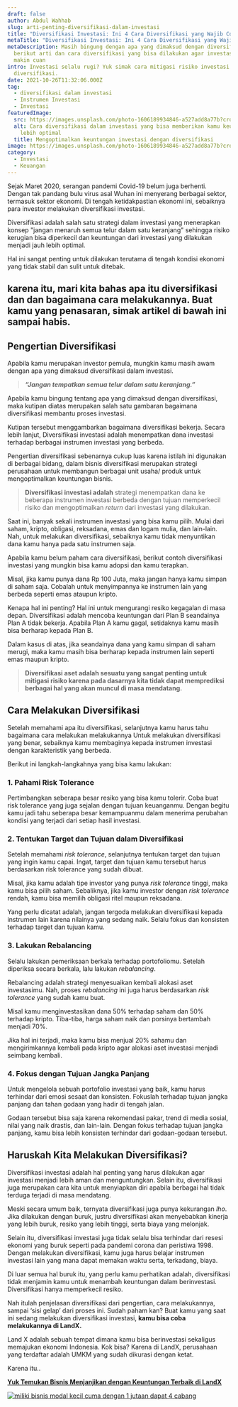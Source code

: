 ```yaml
---
draft: false
author: Abdul Wahhab
slug: arti-penting-diversifikasi-dalam-investasi
title: "Diversifikasi Investasi: Ini 4 Cara Diversifikasi yang Wajib Coba"
metaTitle: "Diversifikasi Investasi: Ini 4 Cara Diversifikasi yang Wajib Coba"
metaDescription: Masih bingung dengan apa yang dimaksud dengan diversifikasi?
  berikut arti dan cara diversifikasi yang bisa dilakukan agar investasi kamu
  makin cuan
intro: Investasi selalu rugi? Yuk simak cara mitigasi risiko investasi dengan
  diversifikasi.
date: 2021-10-26T11:32:06.000Z
tag:
  - diversifikasi dalam investasi
  - Instrumen Investasi
  - Investasi
featuredImage:
  src: https://images.unsplash.com/photo-1606189934846-a527add8a77b?crop=entropy&cs=tinysrgb&fit=max&fm=jpg&ixid=MnwxMTc3M3wwfDF8c2VhcmNofDV8fG1vbmV5JTIwbWFuYWdlbWVudHxlbnwwfHx8fDE2NDAxNDE4MTI&ixlib=rb-1.2.1&q=80&w=1080
  alt: Cara diversifikasi dalam investasi yang bisa memberikan kamu keuntungan
    lebih optimal
  title: Mengoptimalkan keuntungan investasi dengan diversifikasi
image: https://images.unsplash.com/photo-1606189934846-a527add8a77b?crop=entropy&cs=tinysrgb&fit=max&fm=jpg&ixid=MnwxMTc3M3wwfDF8c2VhcmNofDV8fG1vbmV5JTIwbWFuYWdlbWVudHxlbnwwfHx8fDE2NDAxNDE4MTI&ixlib=rb-1.2.1&q=80&w=1080
category:
  - Investasi
  - Keuangan
---
```

Sejak Maret 2020, serangan pandemi Covid-19 belum juga berhenti. Dengan tak pandang bulu virus asal Wuhan ini menyerang berbagai sektor, termasuk sektor ekonomi. Di tengah ketidakpastian ekonomi ini, sebaiknya para investor melakukan diversifikasi investasi.

Diversifikasi adalah salah satu strategi dalam investasi yang menerapkan konsep "jangan menaruh semua telur dalam satu keranjang" sehingga risiko kerugian bisa diperkecil dan keuntungan dari investasi yang dilakukan menjadi jauh lebih optimal.

Hal ini sangat penting untuk dilakukan terutama di tengah kondisi ekonomi yang tidak stabil dan sulit untuk ditebak.

## karena itu, mari kita bahas apa itu diversifikasi dan dan bagaimana cara melakukannya. Buat kamu yang penasaran, simak artikel di bawah ini sampai habis.

## Pengertian Diversifikasi

Apabila kamu merupakan investor pemula, mungkin kamu masih awam dengan apa yang dimaksud diversifikasi dalam investasi.

> ***“Jangan tempatkan semua telur dalam satu keranjang.”***

Apabila kamu bingung tentang apa yang dimaksud dengan diversifikasi, maka kutipan diatas merupakan salah satu gambaran bagaimana diversifikasi membantu proses investasi.

Kutipan tersebut menggambarkan bagaimana diversifikasi bekerja. Secara lebih lanjut, Diversifikasi investasi adalah menempatkan dana investasi terhadap berbagai instrumen investasi yang berbeda.

Pengertian diversifikasi sebenarnya cukup luas karena istilah ini digunakan di berbagai bidang, dalam bisnis diversifikasi merupakan strategi perusahaan untuk membangun berbagai unit usaha/ produk untuk mengoptimalkan keuntungan bisnis.

> **Diversifikasi investasi adalah** strategi menempatkan dana ke beberapa instrumen investasi berbeda dengan tujuan memperkecil risiko dan mengoptimalkan *return* dari investasi yang dilakukan.

Saat ini, banyak sekali instrumen investasi yang bisa kamu pilih. Mulai dari saham, kripto, obligasi, reksadana, emas dan logam mulia, dan lain-lain. Nah, untuk melakukan diversifikasi, sebaiknya kamu tidak menyuntikan dana kamu hanya pada satu instrumen saja.

Apabila kamu belum paham cara diversifikasi, berikut contoh diversifikasi investasi yang mungkin bisa kamu adopsi dan kamu terapkan.

Misal, jika kamu punya dana Rp 100 Juta, maka jangan hanya kamu simpan di saham saja. Cobalah untuk menyimpannya ke instrumen lain yang berbeda seperti emas ataupun kripto.

Kenapa hal ini penting? Hal ini untuk mengurangi resiko kegagalan di masa depan. Diversifikasi adalah mencoba keuntungan dari Plan B seandainya Plan A tidak bekerja. Apabila Plan A kamu gagal, setidaknya kamu masih bisa berharap kepada Plan B.

Dalam kasus di atas, jika seandainya dana yang kamu simpan di saham merugi, maka kamu masih bisa berharap kepada instrumen lain seperti emas maupun kripto.

> **Diversifikasi aset adalah sesuatu  yang sangat penting untuk mitigasi risiko karena pada dasarnya kita tidak dapat memprediksi berbagai hal yang akan muncul di masa mendatang.**

## Cara Melakukan Diversifikasi

Setelah memahami apa itu diversifikasi, selanjutnya kamu harus tahu bagaimana cara melakukan melakukannya Untuk melakukan diversifikasi yang benar, sebaiknya kamu membaginya kepada instrumen investasi dengan karakteristik yang berbeda.

Berikut ini langkah-langkahnya yang bisa kamu lakukan:

### 1. Pahami Risk Tolerance

Pertimbangkan seberapa besar resiko yang bisa kamu tolerir. Coba buat risk tolerance yang juga sejalan dengan tujuan keuanganmu. Dengan begitu kamu jadi tahu seberapa besar kemampuanmu dalam menerima perubahan kondisi yang terjadi dari setiap hasil investasi.

### 2. Tentukan Target dan Tujuan dalam Diversifikasi

Setelah memahami *risk tolerance*, selanjutnya tentukan target dan tujuan yang ingin kamu capai. Ingat, target dan tujuan kamu tersebut harus berdasarkan risk tolerance yang sudah dibuat.

Misal, jika kamu adalah tipe investor yang punya *risk tolerance* tinggi, maka kamu bisa pilih saham. Sebaliknya, jika kamu investor dengan *risk tolerance* rendah, kamu bisa memilih obligasi ritel maupun reksadana.

Yang perlu dicatat adalah, jangan tergoda melakukan diversifikasi kepada instrumen lain karena nilainya yang sedang naik. Selalu fokus dan konsisten terhadap target dan tujuan kamu.

### 3. Lakukan Rebalancing

Selalu lakukan pemeriksaan berkala terhadap portofoliomu. Setelah diperiksa secara berkala, lalu lakukan *rebalancing*.

Rebalancing adalah strategi menyesuaikan kembali alokasi aset investasimu. Nah, proses *rebalancing* ini juga harus berdasarkan *risk tolerance* yang sudah kamu buat.

Misal kamu menginvestasikan dana 50% terhadap saham dan 50% terhadap kripto. Tiba-tiba, harga saham naik dan porsinya bertambah menjadi 70%.

Jika hal ini terjadi, maka kamu bisa menjual 20% sahamu dan mengirimkannya kembali pada  kripto agar alokasi aset investasi menjadi seimbang kembali.

### 4. Fokus dengan Tujuan Jangka Panjang

Untuk mengelola sebuah portofolio investasi yang baik, kamu harus terhindar dari emosi sesaat dan konsisten. Fokuslah terhadap tujuan jangka panjang dan tahan godaan yang hadir di tengah jalan.

Godaan tersebut bisa saja karena rekomendasi pakar, trend di media sosial, nilai yang naik drastis, dan lain-lain. Dengan fokus terhadap tujuan jangka panjang, kamu bisa lebih konsisten terhindar dari godaan-godaan tersebut.

## Haruskah Kita Melakukan Diversifikasi?

Diversifikasi investasi adalah hal penting yang harus dilakukan agar investasi menjadi lebih aman dan menguntungkan. Selain itu, diversifikasi juga merupakan cara kita untuk menyiapkan diri apabila berbagai hal tidak terduga terjadi di masa mendatang.

Meski secara umum baik, ternyata diversifikasi juga punya kekurangan *lho*. Jika dilakukan dengan buruk, justru diversifikasi akan menyebabkan kinerja yang lebih buruk, resiko yang lebih tinggi, serta biaya yang melonjak.

Selain itu, diversifikasi investasi juga tidak selalu bisa terhindar dari resesi ekonomi yang buruk seperti pada pandemi corona dan peristiwa 1998. Dengan melakukan diversifikasi, kamu juga harus belajar instrumen investasi lain yang mana dapat memakan waktu serta, terkadang, biaya.

Di luar semua hal buruk itu, yang perlu kamu perhatikan adalah, diversifikasi tidak menjamin kamu untuk menambah keuntungan dalam berinvestasi. Diversifikasi hanya memperkecil resiko.

Nah itulah penjelasan diversifikasi dari pengertian, cara melakukannya, sampai ‘sisi gelap’ dari proses ini. Sudah paham kan? Buat kamu yang saat ini sedang melakukan diversifikasi investasi, **kamu bisa coba melakukannya di LandX.**

Land X adalah sebuah tempat dimana kamu bisa berinvestasi sekaligus memajukan ekonomi Indonesia. Kok bisa? Karena di LandX, perusahaan yang terdaftar adalah UMKM yang sudah dikurasi dengan ketat.

Karena itu..[](https://app.landx.id/?utm_source=Organic+Page&utm_medium=Content+Blog&utm_campaign=BlogLandX&utm_id=Blog)

**[Yuk Temukan Bisnis Menjanjikan dengan Keuntungan Terbaik di LandX](https://app.landx.id/?utm_source=Organic+Page&utm_medium=Content+Blog&utm_campaign=BlogLandX&utm_id=Blog)**

<!--StartFragment-->

[![miliki bisnis modal kecil cuma dengan 1 jutaan dapat 4 cabang ](https://accountgram-production.sfo2.cdn.digitaloceanspaces.com/landx_ghost/2021/11/jadi-owner-bisnis-hanya-1-jutaan-dengan-cuan-yang-sangat-menjanjikan.png)](https://app.landx.id/?utm_source=Organic+Page&utm_medium=Content+Blog&utm_campaign=BlogLandX&utm_id=Blog)

<!--EndFragment-->